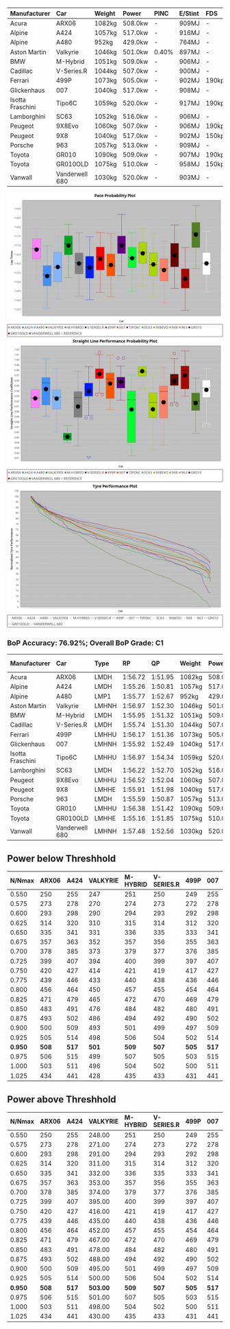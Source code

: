| Manufacturer     | Car            | Weight | Power   | PINC    | E/Stint | FDS     |
|:-|:-|:-|:-|:-|:-|:-|
| Acura            | ARX06          | 1082kg | 508.0kw |    -    | 909MJ   |    -    |
| Alpine           | A424           | 1057kg | 517.0kw |    -    | 916MJ   |    -    |
| Alpine           | A480           | 952kg  | 429.0kw |    -    | 764MJ   |    -    |
| Aston Martin     | Valkyrie       | 1046kg | 501.0kw | 0.40%   | 897MJ   |    -    |
| BMW              | M-Hybrid       | 1051kg | 509.0kw |    -    | 906MJ   |    -    |
| Cadillac         | V-Series.R     | 1044kg | 507.0kw |    -    | 900MJ   |    -    |
| Ferrari          | 499P           | 1073kg | 505.0kw |    -    | 902MJ   | 190kph  |
| Glickenhaus      | 007            | 1040kg | 517.0kw |    -    | 908MJ   |    -    |
| Isotta Fraschini | Tipo6C         | 1059kg | 520.0kw |    -    | 917MJ   | 190kph  |
| Lamborghini      | SC63           | 1052kg | 516.0kw |    -    | 906MJ   |    -    |
| Peugeot          | 9X8Evo         | 1060kg | 507.0kw |    -    | 906MJ   | 190kph  |
| Peugeot          | 9X8            | 1040kg | 517.0kw |    -    | 902MJ   | 150kph  |
| Porsche          | 963            | 1057kg | 513.0kw |    -    | 909MJ   |    -    |
| Toyota           | GR010          | 1090kg | 509.0kw |    -    | 907MJ   | 190kph  |
| Toyota           | GR010OLD       | 1075kg | 510.0kw |    -    | 958MJ   | 150kph  |
| Vanwall          | Vanderwell 680 | 1030kg | 520.0kw |    -    | 903MJ   |    -    |

![PACECHART](./IMG/ACOMETHOD.png)
![STRAIGHTLINEPERFORMANCECHART](./IMG/ACOMETHOD_sp.png)
![TYREPERFORMANCECHART](./IMG/ACOMETHOD_tw.png)

### BoP Accuracy: 76.92%; Overall BoP Grade: C1
| Manufacturer     | Car            | Type  | RP      | QP      | Weight | Power¹  | Threshhold | PINC    | Power²   | E/Stint | AVG Vmax  | FDS     | RDLC | L/Stint | BOP-Grade | Model Accuracy | Model Points | Match% | SimDiff |
|:-|:-|:-|:-|:-|:-|:-|:-|:-|:-|:-|:-|:-|:-|:-|:-|:-|:-|:-|:-|
| Acura            | ARX06          | LMDH  | 1:56.72 | 1:51.95 | 1082kg | 508.0kw | 210.0kph   |    -    | 508.00kw |  909MJ  | 290.14kph |    -    | 0.99 | 34      | +C1       | 100.00%        | 996          | 75.27% | #       |
| Alpine           | A424           | LMDH  | 1:55.26 | 1:50.81 | 1057kg | 517.0kw | 210.0kph   |    -    | 517.00kw |  916MJ  | 295.10kph |    -    | 1.01 | 34      | -E1       | 99.58%         | 1429         | 59.87% | #       |
| Alpine           | A480           | LMP1  | 1:55.77 | 1:52.67 |  952kg | 429.0kw | 210.0kph   |    -    | 429.00kw |  764MJ  | 289.66kph |    -    | 0.98 | 32      | -B1       | 94.94%         | 1689         | 86.25% | #       |
| Aston Martin     | Valkyrie       | LMHNH | 1:56.97 | 1:52.30 | 1046kg | 501.0kw | 210.0kph   | 0.40%   | 503.00kw |  897MJ  | 279.42kph |    -    | 1.05 | 34      | +Ω1       | 100.00%        | 247          | 46.86% | #       |
| BMW              | M-Hybrid       | LMDH  | 1:55.95 | 1:51.32 | 1051kg | 509.0kw | 210.0kph   |    -    | 509.00kw |  906MJ  | 289.26kph |    -    | 1.03 | 34      | -A2       | 99.97%         | 2912         | 92.92% | #       |
| Cadillac         | V-Series.R     | LMDH  | 1:55.74 | 1:51.30 | 1044kg | 507.0kw | 210.0kph   |    -    | 507.00kw |  900MJ  | 292.74kph |    -    | 1.03 | 34      | -B2       | 99.49%         | 5225         | 82.83% | #       |
| Ferrari          | 499P           | LMHHU | 1:56.17 | 1:51.36 | 1073kg | 505.0kw | 210.0kph   |    -    | 505.00kw |  902MJ  | 296.52kph | 190kph  | 1.03 | 34      | ~A1       | 100.00%        | 5378         | 98.27% | #       |
| Glickenhaus      | 007            | LMHNH | 1:55.92 | 1:52.49 | 1040kg | 517.0kw | 210.0kph   |    -    | 517.00kw |  908MJ  | 297.64kph |    -    | 0.96 | 34      | -A2       | 93.90%         | 2170         | 94.04% | #       |
| Isotta Fraschini | Tipo6C         | LMHHU | 1:56.97 | 1:54.34 | 1059kg | 520.0kw | 210.0kph   |    -    | 520.00kw |  917MJ  | 294.41kph | 190kph  | 1.06 | 34      | +Ω1       | 100.00%        | 132          | 45.22% | #       |
| Lamborghini      | SC63           | LMDH  | 1:56.22 | 1:52.70 | 1052kg | 516.0kw | 210.0kph   |    -    | 516.00kw |  906MJ  | 289.03kph |    -    | 1.06 | 34      | ~A1       | 100.00%        | 784          | 99.17% | #       |
| Peugeot          | 9X8Evo         | LMHHU | 1:56.52 | 1:52.04 | 1060kg | 507.0kw | 210.0kph   |    -    | 507.00kw |  906MJ  | 298.62kph | 190kph  | 1.00 | 34      | +B1       | 100.00%        | 1459         | 85.83% | #       |
| Peugeot          | 9X8            | LMHHE | 1:55.91 | 1:51.98 | 1040kg | 517.0kw | 210.0kph   |    -    | 517.00kw |  902MJ  | 289.79kph | 150kph  | 1.04 | 34      | -A2       | 99.18%         | 4817         | 91.25% | #       |
| Porsche          | 963            | LMDH  | 1:55.59 | 1:50.87 | 1057kg | 513.0kw | 210.0kph   |    -    | 513.00kw |  909MJ  | 290.67kph |    -    | 1.02 | 34      | -C2       | 99.92%         | 14207        | 73.21% | #       |
| Toyota           | GR010          | LMHHU | 1:56.38 | 1:51.42 | 1090kg | 509.0kw | 210.0kph   |    -    | 509.00kw |  907MJ  | 294.11kph | 190kph  | 1.01 | 34      | +A2       | 99.86%         | 4280         | 92.37% | #       |
| Toyota           | GR010OLD       | LMHHE | 1:55.16 | 1:51.85 | 1075kg | 510.0kw | 210.0kph   |    -    | 510.00kw |  958MJ  | 297.60kph | 150kph  | 1.02 | 34      | -E1       | 99.46%         | 925          | 55.13% | #       |
| Vanwall          | Vanderwell 680 | LMHNH | 1:57.48 | 1:52.56 | 1030kg | 520.0kw | 210.0kph   |    -    | 520.00kw |  903MJ  | 292.51kph |    -    | 1.02 | 34      | +E2       | 95.82%         | 642          | 52.20% | #       |

## Power below Threshhold
| N/Nmax    | ARX06   | A424    | VALKYRIE | M-HYBRID | V-SERIES.R | 499P    | 007     | TIPO6C  | SC63    | 9X8EVO  | 9X8     | 963     | GR010   | GR010OLD | VANDERWELL 680 | ​     | RPM      | A480       |
|:-|:-|:-|:-|:-|:-|:-|:-|:-|:-|:-|:-|:-|:-|:-|:-|:-|:-|:-|
|  0.550    |  250    |  255    |  247     |  251     |  250       |  249    |  255    |  256    |  254    |  250    |  255    |  253    |  251    |  251     |  256           |  ​    |   --     |   -        |
|  0.575    |  273    |  278    |  270     |  274     |  273       |  272    |  278    |  279    |  277    |  273    |  278    |  276    |  274    |  274     |  279           |  ​    |   --     |   -        |
|  0.600    |  293    |  298    |  290     |  294     |  293       |  292    |  298    |  300    |  298    |  293    |  298    |  296    |  294    |  295     |  300           |  ​    |   --     |   -        |
|  0.625    |  314    |  320    |  310     |  315     |  314       |  312    |  320    |  322    |  319    |  314    |  320    |  317    |  315    |  316     |  322           |  ​    |   --     |   -        |
|  0.650    |  335    |  341    |  331     |  336     |  335       |  333    |  341    |  343    |  340    |  335    |  341    |  338    |  336    |  337     |  343           |  ​    |   --     |   -        |
|  0.675    |  357    |  363    |  352     |  357     |  356       |  355    |  363    |  365    |  362    |  356    |  363    |  360    |  357    |  358     |  365           |  ​    |   --     |   -        |
|  0.700    |  378    |  385    |  373     |  379     |  377       |  376    |  385    |  387    |  384    |  377    |  385    |  382    |  379    |  380     |  387           |  ​    |   --     |   -        |
|  0.725    |  399    |  407    |  394     |  400     |  399       |  397    |  407    |  409    |  406    |  399    |  407    |  403    |  400    |  401     |  409           |  ​    |   --     |   -        |
|  0.750    |  420    |  427    |  414     |  421     |  419       |  417    |  427    |  430    |  427    |  419    |  427    |  424    |  421    |  422     |  430           |  ​    |   --     |   -        |
|  0.775    |  439    |  446    |  433     |  440     |  438       |  436    |  446    |  449    |  446    |  438    |  446    |  443    |  440    |  441     |  449           |  ​    |  5000    |  -3362491  |
|  0.800    |  456    |  464    |  450     |  457     |  455       |  454    |  464    |  467    |  463    |  455    |  464    |  461    |  457    |  458     |  467           |  ​    |  5500    |  -3662173  |
|  0.825    |  471    |  479    |  465     |  472     |  470       |  469    |  479    |  482    |  478    |  470    |  479    |  476    |  472    |  473     |  482           |  ​    |  5999    |  -3976516  |
|  0.850    |  483    |  491    |  476     |  484     |  482       |  480    |  491    |  494    |  490    |  482    |  491    |  487    |  484    |  485     |  494           |  ​    |  6499    |  -4305520  |
|  0.875    |  493    |  502    |  486     |  494     |  492       |  490    |  502    |  505    |  501    |  492    |  502    |  498    |  494    |  495     |  505           |  ​    |  7000    |  -4649184  |
|  0.900    |  500    |  509    |  493     |  501     |  499       |  497    |  509    |  512    |  508    |  499    |  509    |  505    |  501    |  502     |  512           |  ​    |  7500    |  -5007508  |
|  0.925    |  505    |  514    |  498     |  506     |  504       |  502    |  514    |  517    |  513    |  504    |  514    |  510    |  506    |  507     |  517           |  ​    |  8000    |  426       |
| **0.950** | **508** | **517** | **501**  | **509**  | **507**    | **505** | **517** | **520** | **516** | **507** | **517** | **513** | **509** | **510**  | **520**        | **​** | **8499** | **429**    |
|  0.975    |  506    |  515    |  499     |  507     |  505       |  503    |  515    |  518    |  514    |  505    |  515    |  511    |  507    |  508     |  518           |  ​    |  9000    |  214       |
|  1.000    |  503    |  511    |  496     |  504     |  502       |  500    |  511    |  514    |  510    |  502    |  511    |  507    |  504    |  505     |  514           |  ​    |   --     |   -        |
|  1.025    |  434    |  441    |  428     |  435     |  433       |  431    |  441    |  444    |  441    |  433    |  441    |  438    |  435    |  436     |  444           |  ​    |   --     |   -        |

## Power above Threshhold
| N/Nmax    | ARX06   | A424    | VALKYRIE   | M-HYBRID | V-SERIES.R | 499P    | 007     | TIPO6C  | SC63    | 9X8EVO  | 9X8     | 963     | GR010   | GR010OLD | VANDERWELL 680 | ​     | RPM      | A480       |
|:-|:-|:-|:-|:-|:-|:-|:-|:-|:-|:-|:-|:-|:-|:-|:-|:-|:-|:-|
|  0.550    |  250    |  255    |  248.00    |  251     |  250       |  249    |  255    |  256    |  254    |  250    |  255    |  253    |  251    |  251     |  256           |  ​    |   --     |   -        |
|  0.575    |  273    |  278    |  271.00    |  274     |  273       |  272    |  278    |  279    |  277    |  273    |  278    |  276    |  274    |  274     |  279           |  ​    |   --     |   -        |
|  0.600    |  293    |  298    |  291.00    |  294     |  293       |  292    |  298    |  300    |  298    |  293    |  298    |  296    |  294    |  295     |  300           |  ​    |   --     |   -        |
|  0.625    |  314    |  320    |  311.00    |  315     |  314       |  312    |  320    |  322    |  319    |  314    |  320    |  317    |  315    |  316     |  322           |  ​    |   --     |   -        |
|  0.650    |  335    |  341    |  332.00    |  336     |  335       |  333    |  341    |  343    |  340    |  335    |  341    |  338    |  336    |  337     |  343           |  ​    |   --     |   -        |
|  0.675    |  357    |  363    |  353.00    |  357     |  356       |  355    |  363    |  365    |  362    |  356    |  363    |  360    |  357    |  358     |  365           |  ​    |   --     |   -        |
|  0.700    |  378    |  385    |  374.00    |  379     |  377       |  376    |  385    |  387    |  384    |  377    |  385    |  382    |  379    |  380     |  387           |  ​    |   --     |   -        |
|  0.725    |  399    |  407    |  395.00    |  400     |  399       |  397    |  407    |  409    |  406    |  399    |  407    |  403    |  400    |  401     |  409           |  ​    |   --     |   -        |
|  0.750    |  420    |  427    |  416.00    |  421     |  419       |  417    |  427    |  430    |  427    |  419    |  427    |  424    |  421    |  422     |  430           |  ​    |   --     |   -        |
|  0.775    |  439    |  446    |  435.00    |  440     |  438       |  436    |  446    |  449    |  446    |  438    |  446    |  443    |  440    |  441     |  449           |  ​    |  5000    |  -3362491  |
|  0.800    |  456    |  464    |  452.00    |  457     |  455       |  454    |  464    |  467    |  463    |  455    |  464    |  461    |  457    |  458     |  467           |  ​    |  5500    |  -3662173  |
|  0.825    |  471    |  479    |  467.00    |  472     |  470       |  469    |  479    |  482    |  478    |  470    |  479    |  476    |  472    |  473     |  482           |  ​    |  5999    |  -3976516  |
|  0.850    |  483    |  491    |  478.00    |  484     |  482       |  480    |  491    |  494    |  490    |  482    |  491    |  487    |  484    |  485     |  494           |  ​    |  6499    |  -4305520  |
|  0.875    |  493    |  502    |  488.00    |  494     |  492       |  490    |  502    |  505    |  501    |  492    |  502    |  498    |  494    |  495     |  505           |  ​    |  7000    |  -4649184  |
|  0.900    |  500    |  509    |  495.00    |  501     |  499       |  497    |  509    |  512    |  508    |  499    |  509    |  505    |  501    |  502     |  512           |  ​    |  7500    |  -5007508  |
|  0.925    |  505    |  514    |  500.00    |  506     |  504       |  502    |  514    |  517    |  513    |  504    |  514    |  510    |  506    |  507     |  517           |  ​    |  8000    |  426       |
| **0.950** | **508** | **517** | **503.00** | **509**  | **507**    | **505** | **517** | **520** | **516** | **507** | **517** | **513** | **509** | **510**  | **520**        | **​** | **8499** | **429**    |
|  0.975    |  506    |  515    |  501.00    |  507     |  505       |  503    |  515    |  518    |  514    |  505    |  515    |  511    |  507    |  508     |  518           |  ​    |  9000    |  214       |
|  1.000    |  503    |  511    |  498.00    |  504     |  502       |  500    |  511    |  514    |  510    |  502    |  511    |  507    |  504    |  505     |  514           |  ​    |   --     |   -        |
|  1.025    |  434    |  441    |  430.00    |  435     |  433       |  431    |  441    |  444    |  441    |  433    |  441    |  438    |  435    |  436     |  444           |  ​    |   --     |   -        |
